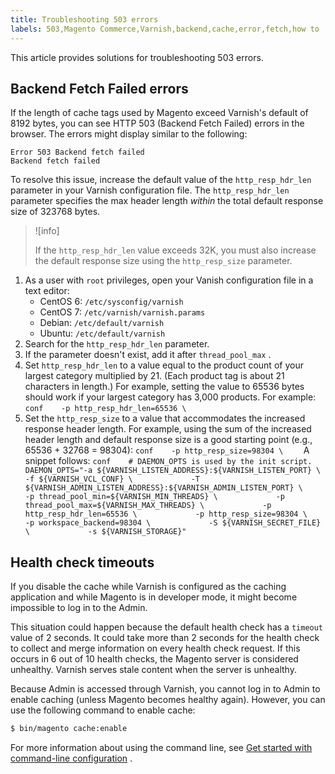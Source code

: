 ```yaml
---
title: Troubleshooting 503 errors
labels: 503,Magento Commerce,Varnish,backend,cache,error,fetch,how to
---
```


This article provides solutions for troubleshooting 503 errors.

<h2 id="backend-fetch-failed-errors">Backend Fetch Failed errors</h2>

If the length of cache tags used by Magento exceed Varnish's default of 8192 bytes, you can see HTTP 503 (Backend Fetch Failed) errors in the browser. The errors might display similar to the following:

```terminal
Error 503 Backend fetch failed
Backend fetch failed
```

To resolve this issue, increase the default value of the `http_resp_hdr_len` parameter in your Varnish configuration file. The `http_resp_hdr_len` parameter specifies the max header length *within* the total default response size of 323768 bytes.

>![info]
>
>If the `http_resp_hdr_len` value exceeds 32K, you must also increase the default response size using the `http_resp_size` parameter.

1. As a user with `root` privileges, open your Vanish configuration file in a text editor:    
    * CentOS 6: `/etc/sysconfig/varnish` 
    * CentOS 7: `/etc/varnish/varnish.params` 
    * Debian: `/etc/default/varnish` 
    * Ubuntu: `/etc/default/varnish` 
1. Search for the `http_resp_hdr_len` parameter.    
1. If the parameter doesn't exist, add it after `thread_pool_max` .
1. Set `http_resp_hdr_len` to a value equal to the product count of your largest category multiplied by 21. (Each product tag is about 21 characters in length.)    For example, setting the value to 65536 bytes should work if your largest category has 3,000 products.    For example:    ```conf    -p http_resp_hdr_len=65536 \    ```    
1. Set the `http_resp_size` to a value that accommodates the increased response header length.    For example, using the sum of the increased header length and default response size is a good starting point (e.g., 65536 + 32768 = 98304):    ```conf    -p http_resp_size=98304 \    ```    A snippet follows:    ```conf    # DAEMON_OPTS is used by the init script.    DAEMON_OPTS="-a ${VARNISH_LISTEN_ADDRESS}:${VARNISH_LISTEN_PORT} \             -f ${VARNISH_VCL_CONF} \             -T ${VARNISH_ADMIN_LISTEN_ADDRESS}:${VARNISH_ADMIN_LISTEN_PORT} \             -p thread_pool_min=${VARNISH_MIN_THREADS} \             -p thread_pool_max=${VARNISH_MAX_THREADS} \             -p http_resp_hdr_len=65536 \             -p http_resp_size=98304 \       -p workspace_backend=98304 \             -S ${VARNISH_SECRET_FILE} \             -s ${VARNISH_STORAGE}"    ```    

<h2 id="health-check-timeouts">Health check timeouts</h2>

If you disable the cache while Varnish is configured as the caching application and while Magento is in developer mode, it might become impossible to log in to the Admin.

This situation could happen because the default health check has a `timeout` value of 2 seconds. It could take more than 2 seconds for the health check to collect and merge information on every health check request. If this occurs in 6 out of 10 health checks, the Magento server is considered unhealthy. Varnish serves stale content when the server is unhealthy.

Because Admin is accessed through Varnish, you cannot log in to Admin to enable caching (unless Magento becomes healthy again). However, you can use the following command to enable cache:

```bash
$ bin/magento cache:enable
```

For more information about using the command line, see [Get started with command-line configuration](https://devdocs.magento.com/guides/v2.3/config-guide/cli/config-cli-subcommands.html) .